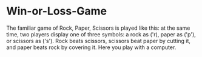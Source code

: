 # Win-or-Loss-Game
The familiar game of Rock, Paper, Scissors is played like this: at the same time, two players display one of three symbols: a rock as ('r), paper as ('p'), or scissors as ('s'). Rock beats scissors, scissors beat paper by cutting it, and paper beats rock by covering it. Here you play with a computer.
